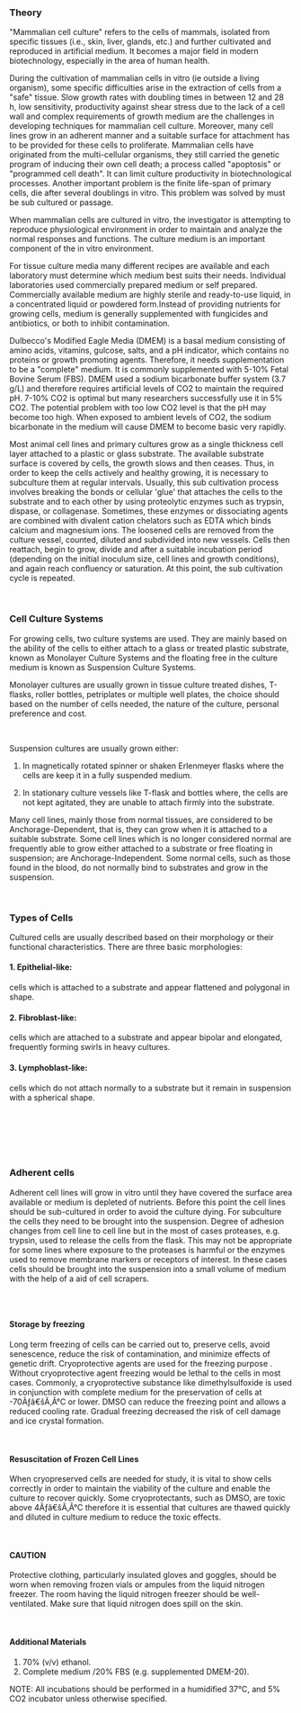 ### Theory

"Mammalian cell culture" refers to the cells of  mammals, isolated from specific tissues (i.e., skin, liver, glands, etc.) and further cultivated and reproduced in  artificial medium. It  becomes a major field in modern biotechnology, especially in the area of human health.

During the cultivation of mammalian cells in vitro (ie outside a living organism), some specific difficulties arise in the extraction of  cells from a "safe" tissue. Slow growth rates with doubling times in between 12 and 28 h, low sensitivity, productivity against shear stress due to the lack of a cell wall and complex requirements of growth medium are the challenges in developing techniques for mammalian cell culture. Moreover, many cell lines grow in an adherent manner and a suitable surface for attachment has to be provided for these cells to proliferate. Mammalian cells have originated from  the multi-cellular organisms, they still carried the genetic program of inducing their own cell death; a process called "apoptosis" or "programmed cell death". It can limit culture productivity in biotechnological processes. Another important problem is the finite life-span of primary cells, die after several doublings in vitro. This problem was solved by must be sub cultured or passage.

 

When mammalian cells are cultured in vitro, the investigator is attempting to reproduce physiological environment in order to maintain and analyze the normal responses and functions. The culture medium is an important component of the in vitro environment.

 

For tissue culture media  many different recipes are available and each laboratory must determine which medium best suits their needs. Individual laboratories  used commercially prepared medium or self prepared. Commercially available medium are highly sterile and ready-to-use liquid, in a concentrated liquid or  powdered form.Instead of  providing nutrients for growing cells, medium is generally supplemented with fungicides and antibiotics, or both to inhibit contamination.

 

Dulbecco's Modified Eagle Media (DMEM) is a basal medium consisting of amino acids, vitamins, gulcose, salts,  and a pH indicator, which contains no proteins or growth promoting agents. Therefore, it needs supplementation to be a "complete" medium. It is commonly supplemented with 5-10% Fetal Bovine Serum (FBS). DMEM used a sodium bicarbonate buffer system (3.7 g/L) and therefore requires artificial levels of CO2 to maintain the required pH. 7-10% CO2 is optimal but many researchers successfully use it in 5% CO2. The potential problem with too low CO2 level is that the pH may become too high. When exposed to ambient levels of CO2, the sodium bicarbonate in the medium will cause DMEM to become basic very rapidly.

 

Most animal cell lines and primary cultures grow as a single thickness cell layer attached to a plastic or glass substrate. The available substrate surface is covered by cells, the growth slows and then ceases. Thus, in order to keep the cells actively and healthy growing, it is necessary to subculture them at regular intervals. Usually, this sub cultivation process involves breaking the bonds or cellular 'glue' that attaches the cells to the substrate and to each other by using proteolytic enzymes such as trypsin, dispase, or collagenase. Sometimes, these enzymes or dissociating agents are combined with divalent cation chelators such as EDTA which binds calcium and magnesium ions. The loosened cells are  removed from the culture vessel, counted, diluted and subdivided into new vessels. Cells then reattach, begin to grow, divide and after a suitable incubation period (depending on the initial inoculum size, cell lines and  growth conditions), and again reach confluency or  saturation. At this point, the sub cultivation cycle is repeated.

&nbsp;

### Cell Culture Systems
 

For growing cells, two  culture systems are used. They are mainly based on  the ability of the cells to either  attach to a glass or treated plastic substrate, known as Monolayer Culture Systems and the  floating free in the culture medium is known as Suspension Culture Systems.
 

Monolayer cultures are usually grown in tissue culture treated dishes, T-flasks, roller bottles, petriplates or multiple well plates, the choice should based on the number of cells needed, the nature of the culture,  personal preference and cost.

&nbsp;

Suspension cultures are usually grown either:

1. In magnetically rotated spinner  or shaken Erlenmeyer flasks where the cells are keep it in a  fully suspended  medium.

2. In stationary culture vessels like T-flask and  bottles  where, the cells are not kept agitated, they are unable to attach firmly into the substrate.
 

Many cell lines, mainly those from normal tissues, are considered to be Anchorage-Dependent, that is, they can grow when  it is attached to a suitable substrate. Some cell lines which is  no longer considered normal  are frequently able to grow either attached to a substrate or free floating  in suspension; are Anchorage-Independent. Some normal cells, such as those found in the blood, do not normally bind to substrates and grow in the suspension.

 

&nbsp;

### Types of Cells
Cultured cells are usually described based on their morphology or their functional characteristics. There are three basic morphologies:

#### 1. Epithelial-like: 
cells  which is attached to a substrate and appear flattened and polygonal in shape.

#### 2. Fibroblast-like: 
cells which are attached to a substrate and appear bipolar and elongated, frequently forming swirls in heavy cultures.

#### 3. Lymphoblast-like: 
cells which do not attach normally to a substrate but it remain in suspension with a spherical shape.

&nbsp;

<img src="images/1.jpg" title="" />

<img src="images/2.jpg" title="" />

<img src="images/3.jpg" title="" />


&nbsp;

### Adherent cells
 

Adherent cell lines will grow in vitro until they have covered the surface area available or  medium is depleted of nutrients. Before this point the cell lines should be sub-cultured in order to avoid the culture dying. For subculture the cells they need to be brought into the suspension. Degree of adhesion changes from cell line to cell line but in the most of cases proteases, e.g. trypsin, used to release the cells from the flask. This may not be appropriate for some lines where exposure to the proteases is harmful or the enzymes used  to remove membrane markers or receptors of interest. In these cases cells should be brought into the suspension into a small volume of medium  with the help of a aid of cell scrapers.

<img src="images/4.png" title="" />

&nbsp;

#### Storage by freezing
 
Long term freezing of cells can be carried out to, preserve cells, avoid senescence, reduce the risk of contamination, and minimize effects of genetic drift. Cryoprotective agents are used for the freezing purpose . Without cryoprotective agent freezing would be lethal to the cells in most cases. Commonly, a cryoprotective substance like dimethylsulfoxide is used in conjunction with complete medium for the preservation of  cells at -70Ãƒâ€šÃ‚Â°C or lower. DMSO can reduce the freezing point and allows  a reduced cooling rate. Gradual freezing decreased  the risk of  cell damage and ice crystal formation.


&nbsp;

#### Resuscitation of Frozen Cell Lines
 
When cryopreserved cells are needed for study, it is vital to show cells correctly in order to maintain the viability of the culture and enable the culture to recover  quickly. Some cryoprotectants, such as DMSO, are toxic above 4Ãƒâ€šÃ‚Â°C therefore it is essential that cultures are thawed quickly and diluted in culture medium to reduce the toxic effects.

&nbsp;

#### CAUTION

Protective clothing, particularly insulated gloves and goggles, should be worn when removing frozen vials or ampules from the liquid nitrogen freezer. The room having the liquid nitrogen freezer should be well-ventilated. Make sure that liquid nitrogen does spill on the skin.

&nbsp;

#### Additional Materials
 
1. 70% (v/v) ethanol.
2. Complete medium /20% FBS (e.g. supplemented DMEM-20).

NOTE: All incubations should be performed in a humidified 37°C, and  5% CO2 incubator unless otherwise specified.
